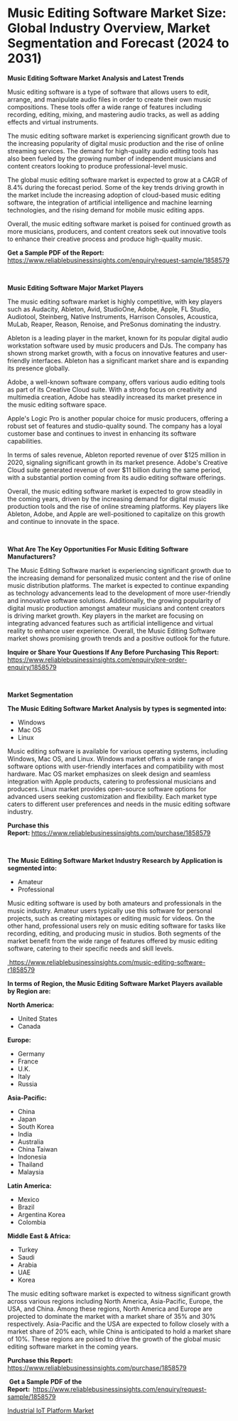 <p><h1>Music Editing Software Market Size: Global Industry Overview, Market Segmentation and Forecast (2024 to 2031)</h1></p><p><strong>Music Editing Software Market Analysis and Latest Trends</strong></p>
<p><p>Music editing software is a type of software that allows users to edit, arrange, and manipulate audio files in order to create their own music compositions. These tools offer a wide range of features including recording, editing, mixing, and mastering audio tracks, as well as adding effects and virtual instruments.</p><p>The music editing software market is experiencing significant growth due to the increasing popularity of digital music production and the rise of online streaming services. The demand for high-quality audio editing tools has also been fueled by the growing number of independent musicians and content creators looking to produce professional-level music.</p><p>The global music editing software market is expected to grow at a CAGR of 8.4% during the forecast period. Some of the key trends driving growth in the market include the increasing adoption of cloud-based music editing software, the integration of artificial intelligence and machine learning technologies, and the rising demand for mobile music editing apps.</p><p>Overall, the music editing software market is poised for continued growth as more musicians, producers, and content creators seek out innovative tools to enhance their creative process and produce high-quality music.</p></p>
<p><strong>Get a Sample PDF of the Report:&nbsp;</strong> <a href="https://www.reliablebusinessinsights.com/enquiry/request-sample/1858579">https://www.reliablebusinessinsights.com/enquiry/request-sample/1858579</a></p>
<p>&nbsp;</p>
<p><strong>Music Editing Software Major Market Players</strong></p>
<p><p>The music editing software market is highly competitive, with key players such as Audacity, Ableton, Avid, StudioOne, Adobe, Apple, FL Studio, Audiotool, Steinberg, Native Instruments, Harrison Consoles, Acoustica, MuLab, Reaper, Reason, Renoise, and PreSonus dominating the industry. </p><p>Ableton is a leading player in the market, known for its popular digital audio workstation software used by music producers and DJs. The company has shown strong market growth, with a focus on innovative features and user-friendly interfaces. Ableton has a significant market share and is expanding its presence globally.</p><p>Adobe, a well-known software company, offers various audio editing tools as part of its Creative Cloud suite. With a strong focus on creativity and multimedia creation, Adobe has steadily increased its market presence in the music editing software space.</p><p>Apple's Logic Pro is another popular choice for music producers, offering a robust set of features and studio-quality sound. The company has a loyal customer base and continues to invest in enhancing its software capabilities.</p><p>In terms of sales revenue, Ableton reported revenue of over $125 million in 2020, signaling significant growth in its market presence. Adobe's Creative Cloud suite generated revenue of over $11 billion during the same period, with a substantial portion coming from its audio editing software offerings.</p><p>Overall, the music editing software market is expected to grow steadily in the coming years, driven by the increasing demand for digital music production tools and the rise of online streaming platforms. Key players like Ableton, Adobe, and Apple are well-positioned to capitalize on this growth and continue to innovate in the space.</p></p>
<p>&nbsp;</p>
<p><strong>What Are The Key Opportunities For Music Editing Software Manufacturers?</strong></p>
<p><p>The Music Editing Software market is experiencing significant growth due to the increasing demand for personalized music content and the rise of online music distribution platforms. The market is expected to continue expanding as technology advancements lead to the development of more user-friendly and innovative software solutions. Additionally, the growing popularity of digital music production amongst amateur musicians and content creators is driving market growth. Key players in the market are focusing on integrating advanced features such as artificial intelligence and virtual reality to enhance user experience. Overall, the Music Editing Software market shows promising growth trends and a positive outlook for the future.</p></p>
<p><strong>Inquire or Share Your Questions If Any Before Purchasing This Report:</strong> <a href="https://www.reliablebusinessinsights.com/enquiry/pre-order-enquiry/1858579">https://www.reliablebusinessinsights.com/enquiry/pre-order-enquiry/1858579</a></p>
<p>&nbsp;</p>
<p><strong>Market Segmentation</strong></p>
<p><strong>The Music Editing Software Market Analysis by types is segmented into:</strong></p>
<p><ul><li>Windows</li><li>Mac OS</li><li>Linux</li></ul></p>
<p><p>Music editing software is available for various operating systems, including Windows, Mac OS, and Linux. Windows market offers a wide range of software options with user-friendly interfaces and compatibility with most hardware. Mac OS market emphasizes on sleek design and seamless integration with Apple products, catering to professional musicians and producers. Linux market provides open-source software options for advanced users seeking customization and flexibility. Each market type caters to different user preferences and needs in the music editing software industry.</p></p>
<p><strong>Purchase this Report:&nbsp;</strong><a href="https://www.reliablebusinessinsights.com/purchase/1858579">https://www.reliablebusinessinsights.com/purchase/1858579</a></p>
<p>&nbsp;</p>
<p><strong>The Music Editing Software Market Industry Research by Application is segmented into:</strong></p>
<p><ul><li>Amateur</li><li>Professional</li></ul></p>
<p><p>Music editing software is used by both amateurs and professionals in the music industry. Amateur users typically use this software for personal projects, such as creating mixtapes or editing music for videos. On the other hand, professional users rely on music editing software for tasks like recording, editing, and producing music in studios. Both segments of the market benefit from the wide range of features offered by music editing software, catering to their specific needs and skill levels.</p></p>
<p><a href="https://www.reliablebusinessinsights.com/music-editing-software-r1858579">&nbsp;https://www.reliablebusinessinsights.com/music-editing-software-r1858579</a></p>
<p><strong>In terms of Region, the Music Editing Software Market Players available by Region are:</strong></p>
<p>
    <p> <strong> North America: </strong>
        <ul>
            <li>United States</li>
            <li>Canada</li>
        </ul>
        </p> 
    <p> <strong> Europe: </strong>
        <ul>
            <li>Germany</li>
            <li>France</li>
            <li>U.K.</li>
            <li>Italy</li>
            <li>Russia</li>
        </ul>
        </p> 
    <p> <strong> Asia-Pacific: </strong>
        <ul>
            <li>China</li>
            <li>Japan</li>
            <li>South Korea</li>
            <li>India</li>
            <li>Australia</li>
            <li>China Taiwan</li>
            <li>Indonesia</li>
            <li>Thailand</li>
            <li>Malaysia</li>
        </ul>
        </p> 
    <p> <strong> Latin America: </strong>
        <ul>
            <li>Mexico</li>
            <li>Brazil</li>
            <li>Argentina Korea</li>
            <li>Colombia</li>
        </ul>
        </p> 
    <p> <strong> Middle East & Africa: </strong>
        <ul>
            <li>Turkey</li>
            <li>Saudi</li>
            <li>Arabia</li>
            <li>UAE</li>
            <li>Korea</li>
        </ul>
    </p>
    </p>
<p><p>The music editing software market is expected to witness significant growth across various regions including North America, Asia-Pacific, Europe, the USA, and China. Among these regions, North America and Europe are projected to dominate the market with a market share of 35% and 30% respectively. Asia-Pacific and the USA are expected to follow closely with a market share of 20% each, while China is anticipated to hold a market share of 10%. These regions are poised to drive the growth of the global music editing software market in the coming years.</p></p>
<p><strong>Purchase this Report: </strong><a href="https://www.reliablebusinessinsights.com/purchase/1858579">https://www.reliablebusinessinsights.com/purchase/1858579</a></p>
<p>&nbsp;<strong>Get a Sample PDF of the Report:&nbsp;&nbsp;</strong><a href="https://www.reliablebusinessinsights.com/enquiry/request-sample/1858579">https://www.reliablebusinessinsights.com/enquiry/request-sample/1858579</a></p>
<p><strong></strong></p>
<p><p><a href="https://github.com/derrinmiltonellis35gcl/Market-Research-Report-List-4/blob/main/industrial-iot-platform-market.md">Industrial IoT Platform Market</a></p></p>